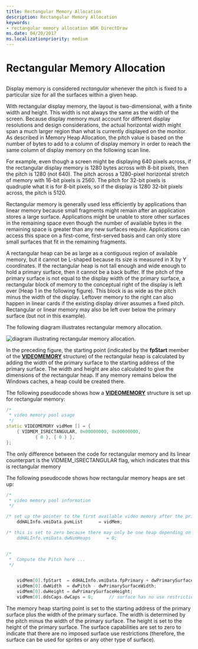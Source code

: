 ```yaml
---
title: Rectangular Memory Allocation
description: Rectangular Memory Allocation
keywords:
- rectangular memory allocation WDK DirectDraw
ms.date: 04/20/2017
ms.localizationpriority: medium
---
```


# Rectangular Memory Allocation


## <span id="ddk_rectangular_memory_allocation_gg"></span><span id="DDK_RECTANGULAR_MEMORY_ALLOCATION_GG"></span>


Display memory is considered *rectangular* whenever the pitch is fixed to a particular size for all the surfaces within a given heap.

With rectangular display memory, the layout is two-dimensional, with a finite width and height. This width is not always the same as the width of the screen. Because display memory must account for different display resolutions and design considerations, the actual horizontal width might span a much larger region than what is currently displayed on the monitor. As described in Memory Heap Allocation, the pitch value is based on the number of bytes to add to a column of display memory in order to reach the same column of display memory on the following scan line.

For example, even though a screen might be displaying 640 pixels across, if the rectangular display memory is 1280 bytes across with 8-bit pixels, then the pitch is 1280 (not 640). The pitch across a 1280-pixel horizontal stretch of memory with 16-bit pixels is 2560. The pitch for 32-bit pixels is quadruple what it is for 8-bit pixels, so if the display is 1280 32-bit pixels across, the pitch is 5120.

Rectangular memory is generally used less efficiently by applications than linear memory because small fragments might remain after an application stores a large surface. Applications might be unable to store other surfaces in the remaining space even though the number of available bytes in the remaining space is greater than any new surfaces require. Applications can access this space on a first-come, first-served basis and can only store small surfaces that fit in the remaining fragments.

A rectangular heap can be as large as a contiguous region of available memory, but it cannot be L-shaped because its size is measured in X by Y coordinates. If the rectangular heap is not tall enough and wide enough to hold a primary surface, then it cannot be a back buffer. If the pitch of the primary surface is not equal to the display width of the primary surface, a rectangular block of memory to the conceptual right of the display is left over (Heap 1 in the following figure). This block is as wide as the pitch minus the width of the display. Leftover memory to the right can also happen in linear cards if the existing display driver assumes a fixed pitch. Rectangular or linear memory may also be left over below the primary surface (but not in this example).

The following diagram illustrates rectangular memory allocation.

![diagram illustrating rectangular memory allocation.](images/ddfig5.png)

In the preceding figure, the starting point (indicated by the **fpStart** member of the [**VIDEOMEMORY**](/windows/win32/api/ddrawint/ns-ddrawint-videomemory) structure) of the rectangular heap is calculated by adding the width of the primary surface to the starting address of the primary surface. The width and height are also calculated to give the dimensions of the rectangular heap. If any memory remains below the Windows caches, a heap could be created there.

The following pseudocode shows how a [**VIDEOMEMORY**](/windows/win32/api/ddrawint/ns-ddrawint-videomemory) structure is set up for rectangular memory:

```cpp
/*
 * video memory pool usage
 */
static VIDEOMEMORY vidMem [] = {
    { VIDMEM_ISRECTANGULAR, 0x00000000, 0x00000000,
           { 0 }, { 0 } },
};
```

The only difference between the code for rectangular memory and its linear counterpart is the VIDMEM\_ISRECTANGULAR flag, which indicates that this is rectangular memory

The following pseudocode shows how rectangular memory heaps are set up:

```cpp
/*
 * video memory pool information
 */

/* set up the pointer to the first available video memory after the primary surface */
    ddHALInfo.vmiData.pvmList      = vidMem;

/* this is set to zero because there may only be one heap depending on the pitch 
    ddHALInfo.vmiData.dwNumHeaps      = 0; 


/*
 *  Compute the Pitch here ...
 */


    vidMem[0].fpStart  = ddHALInfo.vmiData.fpPrimary + dwPrimarySurfaceWidth;
    vidMem[0].dwWidth  = dwPitch - dwPrimarySurfaceWidth;
    vidMem[0].dwHeight = dwPrimarySurfaceHeight;
    vidMem[0].ddsCaps.dwCaps = 0;      // surface has no use restrictions
```

The memory heap starting point is set to the starting address of the primary surface plus the width of the primary surface. The width is determined by the pitch minus the width of the primary surface. The height is set to the height of the primary surface. The surface capabilities are set to zero to indicate that there are no imposed surface use restrictions (therefore, the surface can be used for sprites or any other type of surface).

 


